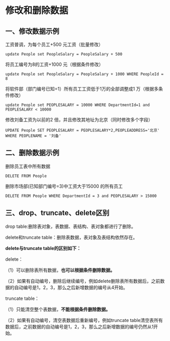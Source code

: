 # 修改和删除数据

## 一、修改数据示例

工资普调，为每个员工+500 元工资（批量修改）

```
update People set PeopleSalary = PeopleSalary + 500
```

将员工编号为8的工资+1000 元（根据条件修改）

```
update People set PeopleSalary = PeopleSalary + 1000 WHERE PeopleId = 8
```

将软件部（部门编号已知=1）所有员工工资低于1万的全部调整成1 万（根据多条件修改）

```
update People set PEOPLESALARY = 10000 WHERE DepartmentId=1 and PEOPLESALARY < 10000
```

修改刘备工资为以前的2 倍，并且修改其地址为北京（同时修改多个字段）

```
UPDATE People SET PEOPLESALARY = PEOPLESALARY*2,PEOPLEADDRESS='北京' WHERE PEOPLENAME = '刘备'
```

## 二、删除数据示例

删除员工表中所有数据

```
DELETE FROM People
```

删除市场部(已知部门编号=3)中工资大于15000 的所有员工

```
DELETE FROM People WHERE DepartmentId = 3 and PEOPLESALARY > 15000
```

## 三、drop、truncate、delete区别

drop table:删除表对象，表数据、表结构、表对象都进行了删除。

delete和truncate table：删除表数据，表对象及表结构依然存在。

**delete与truncate table的区别如下：**

delete：

（1）可以删除表所有数据，**也可以根据条件删除数据。**

（2）如果有自动编号，删除后继续编号，例如delete删除表所有数据后，之前数据的自动编号是1，2，3，那么之后新增数据的编号从4开始。

truncate table：

（1）只能清空整个表数据，**不能根据条件删除数据。**

（2）如果有自动编号，清空表数据后重新编号，例如truncate table清空表所有数据后，之前数据的自动编号是1，2，3，那么之后新增数据的编号仍然从1开始。

